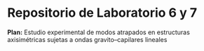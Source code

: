 # Repositorio de Laboratorio 6 y 7

**Plan:** Estudio experimental de modos atrapados en estructuras axisimétricas sujetas a ondas gravito–capilares lineales
